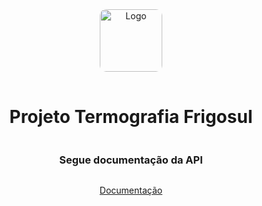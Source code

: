 <div align="center" style="display: flex; flex-direction: column; align-items: center; justify-content: center; text-align: center;">

<img src="/public/favicon.ico" alt="Logo" style="border-radius: 10%; width: 100px; height: auto; margin-bottom: 1rem;" />

# Projeto Termografia Frigosul

### Segue documentação da API

[Documentação](./docs/index.md)

</div>
